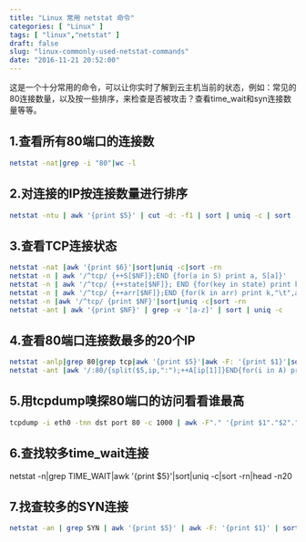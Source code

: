 ```yaml
---
title: "Linux 常用 netstat 命令"
categories: [ "Linux" ]
tags: [ "linux","netstat" ]
draft: false
slug: "linux-commonly-used-netstat-commands"
date: "2016-11-21 20:52:00"
---
```


这是一个十分常用的命令，可以让你实时了解到云主机当前的状态，例如：常见的80连接数量，以及按一些排序，来检查是否被攻击？查看time_wait和syn连接数量等等。

## 1.查看所有80端口的连接数
```bash
netstat -nat|grep -i "80"|wc -l
```
## 2.对连接的IP按连接数量进行排序
```bash
netstat -ntu | awk '{print $5}' | cut -d: -f1 | sort | uniq -c | sort -n
```


<!--more-->


## 3.查看TCP连接状态
```bash
netstat -nat |awk '{print $6}'|sort|uniq -c|sort -rn
netstat -n | awk '/^tcp/ {++S[$NF]};END {for(a in S) print a, S[a]}' 
netstat -n | awk '/^tcp/ {++state[$NF]}; END {for(key in state) print key,"\t",state[key]}'
netstat -n | awk '/^tcp/ {++arr[$NF]};END {for(k in arr) print k,"\t",arr[k]}'
netstat -n |awk '/^tcp/ {print $NF}'|sort|uniq -c|sort -rn
netstat -ant | awk '{print $NF}' | grep -v '[a-z]' | sort | uniq -c
```
## 4.查看80端口连接数最多的20个IP
```bash
netstat -anlp|grep 80|grep tcp|awk '{print $5}'|awk -F: '{print $1}'|sort|uniq -c|sort -nr|head -n20
netstat -ant |awk '/:80/{split($5,ip,":");++A[ip[1]]}END{for(i in A) print A,i}' |sort -rn|head -n20
```
## 5.用tcpdump嗅探80端口的访问看看谁最高
```bash
tcpdump -i eth0 -tnn dst port 80 -c 1000 | awk -F"." '{print $1"."$2"."$3"."$4}' | sort | uniq -c | sort -nr |head -20
```
## 6.查找较多time_wait连接

netstat -n|grep TIME_WAIT|awk '{print $5}'|sort|uniq -c|sort -rn|head -n20
## 7.找查较多的SYN连接
```bash
netstat -an | grep SYN | awk '{print $5}' | awk -F: '{print $1}' | sort | uniq -c | sort -nr | more
```
